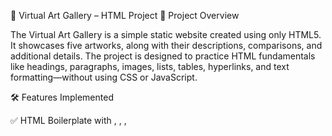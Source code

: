 🎨 Virtual Art Gallery – HTML Project
📌 Project Overview

The Virtual Art Gallery is a simple static website created using only HTML5.
It showcases five artworks, along with their descriptions, comparisons, and additional details. The project is designed to practice HTML fundamentals like headings, paragraphs, images, lists, tables, hyperlinks, and text formatting—without using CSS or JavaScript.

🛠 Features Implemented

✅ HTML Boilerplate with <!DOCTYPE html>, <html>, <head>, <title>, <body>

✅ Headings & Paragraphs: Title of gallery and descriptions for each artwork

✅ Comments: Added for better documentation of code sections

✅ Text Formatting: Bold (<b>), Italic (<i>), Underline (<u>), Strikethrough (<del>)

✅ Horizontal Rule & Line Breaks: <hr> and <br> used for separation and formatting

✅ Hyperlinks:

Internal links to jump to artworks

External link to art resources

✅ Images: At least 5 artworks with alt, width, and height attributes

✅ Lists:

Ordered list (gallery rules / steps to create art)

Unordered list (materials / techniques) with <li value=""> and type attributes

✅ Table: Compared artworks with columns (Artwork | Medium | Year)

✅ Footer: Copyright + Contact

📂 Project Structure
📁 Virtual-Art-Gallery
 ┣ 📄 art_gallery.html        # Main HTML file
 ┣ 📁 images/                 # Contains all artwork images
 ┣ 📄 Virtual_Art_Gallery.pdf # PDF (Code + Screenshots of Output)
 ┗ 📄 README.md               # Project description

🚀 How to Run

Clone or download this repository.

git clone https://github.com/your-username/Virtual-Art-Gallery.git


Open the folder.

Double-click on art_gallery.html to view it in your browser.

📑 Submission Details

PDF Naming: (Dakshita_45_AIML_B)

PDF Includes: Project Title, Source Code, and Output Screenshots

GitHub Repo Includes: HTML file, all images, PDF, and README

📧 Contact

© 2025 Virtual Art Gallery | Contact: yourmail@example.com
